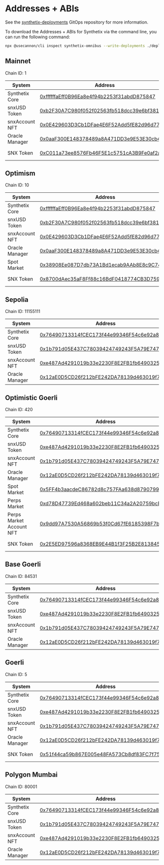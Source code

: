 # Addresses + ABIs

See the [synthetix-deployments](https://github.com/synthetixio/synthetix-deployments) GitOps repository for more information.

To download the Addresses + ABIs for Synthetix via the command line, you can run the following command:

```bash
npx @usecannon/cli inspect synthetix-omnibus --write-deployments ./deployments --chain-id <CHAIN_ID>
```

## Mainnet

Chain ID: 1

| System | Address | ABI |
| --- | --- | --- |
| Synthetix Core | [0xffffffaEff0B96Ea8e4f94b2253f31abdD875847](https://etherscan.io/address/0xffffffaEff0B96Ea8e4f94b2253f31abdD875847) | [View/Download](./abis/1-SynthetixCore.json) |
| snxUSD Token | [0xb2F30A7C980f052f02563fb518dcc39e6bf38175](https://etherscan.io/address/0xb2F30A7C980f052f02563fb518dcc39e6bf38175) | [View/Download](./abis/1-snxUSDToken.json) |
| snxAccount NFT | [0x0E429603D3Cb1DFae4E6F52Add5fE82d96d77Dac](https://etherscan.io/address/0x0E429603D3Cb1DFae4E6F52Add5fE82d96d77Dac) | [View/Download](./abis/1-snxAccountNFT.json) |
| Oracle Manager | [0x0aaF300E148378489a8A471DD3e9E53E30cb42e3](https://etherscan.io/address/0x0aaF300E148378489a8A471DD3e9E53E30cb42e3) | [View/Download](./abis/1-OracleManager.json) |
| SNX Token | [0xC011a73ee8576Fb46F5E1c5751cA3B9Fe0af2a6F](https://etherscan.io/address/0xC011a73ee8576Fb46F5E1c5751cA3B9Fe0af2a6F) | _ERC-20 compliant_ |

## Optimism

Chain ID: 10

| System | Address | ABI |
| --- | --- | --- |
| Synthetix Core | [0xffffffaEff0B96Ea8e4f94b2253f31abdD875847](https://optimistic.etherscan.io/address/0xffffffaEff0B96Ea8e4f94b2253f31abdD875847) | [View/Download](./abis/10-SynthetixCore.json) |
| snxUSD Token | [0xb2F30A7C980f052f02563fb518dcc39e6bf38175](https://optimistic.etherscan.io/address/0xb2F30A7C980f052f02563fb518dcc39e6bf38175) | [View/Download](./abis/10-snxUSDToken.json) |
| snxAccount NFT | [0x0E429603D3Cb1DFae4E6F52Add5fE82d96d77Dac](https://optimistic.etherscan.io/address/0x0E429603D3Cb1DFae4E6F52Add5fE82d96d77Dac) | [View/Download](./abis/10-snxAccountNFT.json) |
| Oracle Manager | [0x0aaF300E148378489a8A471DD3e9E53E30cb42e3](https://optimistic.etherscan.io/address/0x0aaF300E148378489a8A471DD3e9E53E30cb42e3) | [View/Download](./abis/10-OracleManager.json) |
| Spot Market | [0x38908Ee087D7db73A1Bd1ecab9AAb8E8c9C74595](https://optimistic.etherscan.io/address/0x38908Ee087D7db73A1Bd1ecab9AAb8E8c9C74595) | [View/Download](./abis/10-SpotMarket.json) |
| SNX Token | [0x8700dAec35aF8Ff88c16BdF0418774CB3D7599B4](https://optimistic.etherscan.io/address/0x8700dAec35aF8Ff88c16BdF0418774CB3D7599B4) | _ERC-20 compliant_ |

## Sepolia

Chain ID: 11155111

| System | Address | ABI |
| --- | --- | --- |
| Synthetix Core | [0x76490713314fCEC173f44e99346F54c6e92a8E42](https://sepolia.etherscan.io/address/0x76490713314fCEC173f44e99346F54c6e92a8E42) | [View/Download](./abis/11155111-SynthetixCore.json) |
| snxUSD Token | [0x1b791d05E437C78039424749243F5A79E747525e](https://sepolia.etherscan.io/address/0x1b791d05E437C78039424749243F5A79E747525e) | [View/Download](./abis/11155111-snxUSDToken.json) |
| snxAccount NFT | [0xe487Ad4291019b33e2230F8E2FB1fb6490325260](https://sepolia.etherscan.io/address/0xe487Ad4291019b33e2230F8E2FB1fb6490325260) | [View/Download](./abis/11155111-snxAccountNFT.json) |
| Oracle Manager | [0x12aE0D5CD26f212bFE242DA78139d463019f7a73](https://sepolia.etherscan.io/address/0x12aE0D5CD26f212bFE242DA78139d463019f7a73) | [View/Download](./abis/11155111-OracleManager.json) |

## Optimistic Goerli

Chain ID: 420

| System | Address | ABI |
| --- | --- | --- |
| Synthetix Core | [0x76490713314fCEC173f44e99346F54c6e92a8E42](https://goerli-optimism.etherscan.io/address/0x76490713314fCEC173f44e99346F54c6e92a8E42) | [View/Download](./abis/420-SynthetixCore.json) |
| snxUSD Token | [0xe487Ad4291019b33e2230F8E2FB1fb6490325260](https://goerli-optimism.etherscan.io/address/0xe487Ad4291019b33e2230F8E2FB1fb6490325260) | [View/Download](./abis/420-snxUSDToken.json) |
| snxAccount NFT | [0x1b791d05E437C78039424749243F5A79E747525e](https://goerli-optimism.etherscan.io/address/0x1b791d05E437C78039424749243F5A79E747525e) | [View/Download](./abis/420-snxAccountNFT.json) |
| Oracle Manager | [0x12aE0D5CD26f212bFE242DA78139d463019f7a73](https://goerli-optimism.etherscan.io/address/0x12aE0D5CD26f212bFE242DA78139d463019f7a73) | [View/Download](./abis/420-OracleManager.json) |
| Spot Market | [0x5FF4b3aacdeC86782d8c757FAa638d8790799E83](https://goerli-optimism.etherscan.io/address/0x5FF4b3aacdeC86782d8c757FAa638d8790799E83) | [View/Download](./abis/420-SpotMarket.json) |
| Perps Market | [0xd78D47739Ed468a602beb11C34a2A20759bcEf4F](https://goerli-optimism.etherscan.io/address/0xd78D47739Ed468a602beb11C34a2A20759bcEf4F) | [View/Download](./abis/420-PerpsMarket.json) |
| Perps Market Account NFT | [0x9dd97A7530A56869b53f0Cd67fE6185398F7b022](https://goerli-optimism.etherscan.io/address/0x9dd97A7530A56869b53f0Cd67fE6185398F7b022) | [View/Download](./abis/420-PerpsAccountNFT.json) |
| SNX Token | [0x2E5ED97596a8368EB9E44B1f3F25B2E813845303](https://goerli-optimism.etherscan.io/address/0x2E5ED97596a8368EB9E44B1f3F25B2E813845303) | _ERC-20 compliant_ |

## Base Goerli

Chain ID: 84531

| System | Address | ABI |
| --- | --- | --- |
| Synthetix Core | [0x76490713314fCEC173f44e99346F54c6e92a8E42](https://goerli.basescan.org/address/0x76490713314fCEC173f44e99346F54c6e92a8E42) | [View/Download](./abis/84531-SynthetixCore.json) |
| snxUSD Token | [0xe487Ad4291019b33e2230F8E2FB1fb6490325260](https://goerli.basescan.org/address/0xe487ad4291019b33e2230f8e2fb1fb6490325260) | [View/Download](./abis/84531-snxUSDToken.json) |
| snxAccount NFT | [0x1b791d05E437C78039424749243F5A79E747525e](https://goerli.basescan.org/address/0x1b791d05e437c78039424749243f5a79e747525e) | [View/Download](./abis/84531-snxAccountNFT.json) |
| Oracle Manager | [0x12aE0D5CD26f212bFE242DA78139d463019f7a73](https://goerli.basescan.org/address/0x12aE0D5CD26f212bFE242DA78139d463019f7a73) | [View/Download](./abis/84531-OracleManager.json) |

## Goerli

Chain ID: 5

| System | Address | ABI |
| --- | --- | --- |
| Synthetix Core | [0x76490713314fCEC173f44e99346F54c6e92a8E42](https://goerli.etherscan.io/address/0x76490713314fCEC173f44e99346F54c6e92a8E42) | [View/Download](./abis/5-SynthetixCore.json) |
| snxUSD Token | [0xe487Ad4291019b33e2230F8E2FB1fb6490325260](https://goerli.etherscan.io/address/0xe487Ad4291019b33e2230F8E2FB1fb6490325260) | [View/Download](./abis/5-snxUSDToken.json) |
| snxAccount NFT | [0x1b791d05E437C78039424749243F5A79E747525e](https://goerli.etherscan.io/address/0x1b791d05E437C78039424749243F5A79E747525e) | [View/Download](./abis/5-snxAccountNFT.json) |
| Oracle Manager | [0x12aE0D5CD26f212bFE242DA78139d463019f7a73](https://goerli.etherscan.io/address/0x12aE0D5CD26f212bFE242DA78139d463019f7a73) | [View/Download](./abis/5-OracleManager.json) |
| SNX Token | [0x51f44ca59b867E005e48FA573Cb8df83FC7f7597](https://goerli.etherscan.io/address/0x51f44ca59b867E005e48FA573Cb8df83FC7f7597) | _ERC-20 compliant_ |

## Polygon Mumbai

Chain ID: 80001

| System | Address | ABI |
| --- | --- | --- |
| Synthetix Core | [0x76490713314fCEC173f44e99346F54c6e92a8E42](https://mumbai.polygonscan.com/address/0x76490713314fCEC173f44e99346F54c6e92a8E42) |  -  |
| snxUSD Token | [0x1b791d05E437C78039424749243F5A79E747525e](https://mumbai.polygonscan.com/address/0x1b791d05E437C78039424749243F5A79E747525e) |  -  |
| snxAccount NFT | [0xe487Ad4291019b33e2230F8E2FB1fb6490325260](https://mumbai.polygonscan.com/address/0xe487Ad4291019b33e2230F8E2FB1fb6490325260) |  -  |
| Oracle Manager | [0x12aE0D5CD26f212bFE242DA78139d463019f7a73](https://mumbai.polygonscan.com/address/0x12aE0D5CD26f212bFE242DA78139d463019f7a73) |  -  |
